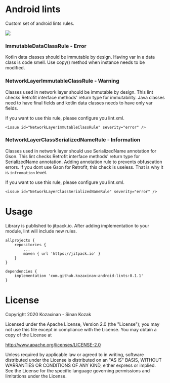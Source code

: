 # Android lints
Custom set of android lints rules.

[![](https://jitpack.io/v/kozaxinan/android-lints.svg)](https://jitpack.io/#kozaxinan/android-lints)

### ImmutableDataClassRule - Error
Kotlin data classes should be immutable by design. Having var in a data class is code smell. Use copy() method when instance needs to be modified.

### NetworkLayerImmutableClassRule - Warning
Classes used in network layer should be immutable by design. This lint checks Retrofit interface methods' return type for immutability. Java classes need to have final fields and kotlin data classes needs to have only var fields.

If you want to use this rule, please configure you lint.xml.
```
<issue id="NetworkLayerImmutableClassRule" severity="error" />
```

### NetworkLayerClassSerializedNameRule - Information
Classes used in network layer should use SerializedName annotation for Gson. This lint checks Retrofit interface methods' return type for SerializedName annotation. Adding annotation rule to prevents obfuscation errors. If you dont use Gson for Retrofit, this check is useless. That is why it is `infromation` level. 

If you want to use this rule, please configure you lint.xml. 
```
<issue id="NetworkLayerClassSerializedNameRule" severity="error" />
```

# Usage
Library is published to jitpack.io. After adding implementation to your module, lint will include new rules. 

```
allprojects {
    repositories {
        ...
        maven { url 'https://jitpack.io' }
    }
}

dependencies {
    implementation 'com.github.kozaxinan:android-lints:0.1.1'
}
```


# License

Copyright 2020 Kozaxinan - Sinan Kozak

Licensed under the Apache License, Version 2.0 (the "License");
you may not use this file except in compliance with the License.
You may obtain a copy of the License at

   http://www.apache.org/licenses/LICENSE-2.0

Unless required by applicable law or agreed to in writing, software
distributed under the License is distributed on an "AS IS" BASIS,
WITHOUT WARRANTIES OR CONDITIONS OF ANY KIND, either express or implied.
See the License for the specific language governing permissions and
limitations under the License.
